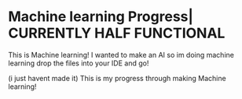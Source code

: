# Machine learning Progress| CURRENTLY HALF FUNCTIONAL
This is Machine learning! I wanted to make an AI so im doing machine learning
drop the files into your IDE and go!

(i just havent made it)
This is my progress through making Machine learning!